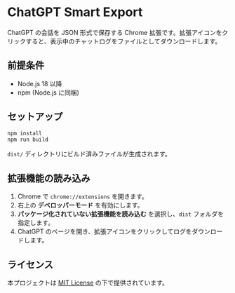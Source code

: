 # ChatGPT Smart Export

ChatGPT の会話を JSON 形式で保存する Chrome 拡張です。拡張アイコンをクリックすると、表示中のチャットログをファイルとしてダウンロードします。

## 前提条件

- Node.js 18 以降
- npm (Node.js に同梱)

## セットアップ

```bash
npm install
npm run build
```

`dist/` ディレクトリにビルド済みファイルが生成されます。

## 拡張機能の読み込み

1. Chrome で `chrome://extensions` を開きます。
2. 右上の **デベロッパーモード** を有効にします。
3. **パッケージ化されていない拡張機能を読み込む** を選択し、`dist` フォルダを指定します。
4. ChatGPT のページを開き、拡張アイコンをクリックしてログをダウンロードします。

## ライセンス

本プロジェクトは [MIT License](LICENSE) の下で提供されています。
